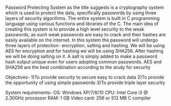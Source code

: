 
Password Protecting System as the title suggests is a cryptography system which is used to protect the data, specifically passwords by using three layers of security algorithms. The entire system is built in C programming language using various functions and libraries of the C. The main idea of creating this system is to provide a high level security to the weak passwords, as such weak passwords are easy to crack and their hashes are easily available on the internet. In this system the password will undergo three layers of protection- encryption, salting and hashing. We will be using AES for encryption and for hashing we will be using SHA256. After hashing we will be doing salting on it. A salt is simply added to make a password hash output unique even for users adopting common passwords. AES and SHA256 are the best combination according to the study for security

Objectives- 
1)To provide security to secure easy to crack data
2)To provide the opportunity of using simple passwords
3)To provide triple layer security

System requirements-
OS: Windows XP/7/8/10
CPU: Intel Core i3 @ 2.30GHz  processor
RAM: 1 GB
Video card: 256 or 512 MB
C compiler

